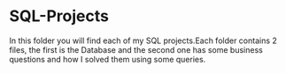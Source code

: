 # SQL-Projects

In this folder you will find each of my SQL projects.Each folder contains 2 files, the first is the Database and the second one has some business questions and how I solved them using some queries.
